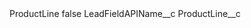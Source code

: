 <?xml version="1.0" encoding="UTF-8"?>
<CustomMetadata xmlns="http://soap.sforce.com/2006/04/metadata" xmlns:xsi="http://www.w3.org/2001/XMLSchema-instance" xmlns:xsd="http://www.w3.org/2001/XMLSchema">
    <label>ProductLine</label>
    <protected>false</protected>
    <values>
        <field>LeadFieldAPIName__c</field>
        <value xsi:type="xsd:string">ProductLine__c</value>
    </values>
</CustomMetadata>
